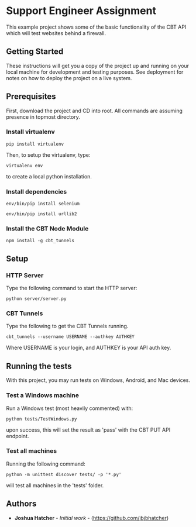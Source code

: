 # Support Engineer Assignment

This example project shows some of the basic functionality of the CBT API which will test websites behind a firewall.

## Getting Started

These instructions will get you a copy of the project up and running on your local machine for development and testing purposes. See deployment for notes on how to deploy the project on a live system.

## Prerequisites
First, download the project and CD into root. All commands are assuming presence in topmost directory.
### Install virtualenv

```
pip install virtualenv
```
Then, to setup the virtualenv, type:
```
virtualenv env
```
to create a local python installation.
### Install dependencies
```
env/bin/pip install selenium
```
```
env/bin/pip install urllib2
```

### Install the CBT Node Module

```
npm install -g cbt_tunnels
```

## Setup
### HTTP Server
Type the following command to start the HTTP server:

```
python server/server.py
```

### CBT Tunnels
Type the following to get the CBT Tunnels running.
```
cbt_tunnels --username USERNAME --authkey AUTHKEY
```
Where USERNAME is your login, and AUTHKEY is your API auth key.
## Running the tests

With this project, you may run tests on Windows, Android, and Mac devices.

### Test a Windows machine

Run a Windows test (most heavily commented) with:

```
python tests/TestWindows.py
```
upon success, this will set the result as 'pass' with the CBT PUT API endpoint.

### Test all machines

Running the following command:
```
python -m unittest discover tests/ -p '*.py'
```
will test all machines in the 'tests' folder.

## Authors

* **Joshua Hatcher** - *Initial work* - (https://github.com/jbjbhatcher)
